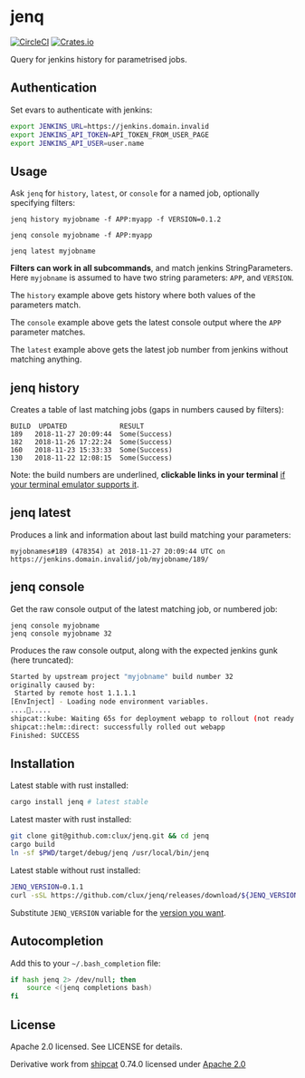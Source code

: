 # jenq
[![CircleCI](https://circleci.com/gh/clux/jenq.svg?style=shield)](https://circleci.com/gh/clux/jenq)
[![Crates.io](https://img.shields.io/crates/v/jenq.svg)](https://crates.io/crates/jenq)

Query for jenkins history for parametrised jobs.

## Authentication
Set evars to authenticate with jenkins:

```sh
export JENKINS_URL=https://jenkins.domain.invalid
export JENKINS_API_TOKEN=API_TOKEN_FROM_USER_PAGE
export JENKINS_API_USER=user.name
```

## Usage
Ask `jenq` for `history`, `latest`, or `console` for a named job, optionally specifying filters:

```
jenq history myjobname -f APP:myapp -f VERSION=0.1.2
```

```
jenq console myjobname -f APP:myapp
```

```
jenq latest myjobname
```

**Filters can work in all subcommands**, and match jenkins StringParameters. Here `myjobname` is assumed to have two string parameters: `APP`, and `VERSION`.

The `history` example above gets history where both values of the parameters match.

The `console` example above gets the latest console output where the `APP` parameter matches.

The `latest` example above gets the latest job number from jenkins without matching anything.


## jenq history
Creates a table of last matching jobs (gaps in numbers caused by filters):

```
BUILD  UPDATED             RESULT
189   2018-11-27 20:09:44  Some(Success)
182   2018-11-26 17:22:24  Some(Success)
160   2018-11-23 15:33:33  Some(Success)
130   2018-11-22 12:08:15  Some(Success)
```


Note: the build numbers are underlined, **clickable links in your terminal** [if your terminal emulator supports it](https://gist.github.com/egmontkob/eb114294efbcd5adb1944c9f3cb5feda).

## jenq latest
Produces a link and information about last build matching your parameters:

```
myjobnames#189 (478354) at 2018-11-27 20:09:44 UTC on https://jenkins.domain.invalid/job/myjobname/189/
```

## jenq console
Get the raw console output of the latest matching job, or numbered job:

```
jenq console myjobname
jenq console myjobname 32
```

Produces the raw console output, along with the expected jenkins gunk (here truncated):

```sh
Started by upstream project "myjobname" build number 32
originally caused by:
 Started by remote host 1.1.1.1
[EnvInject] - Loading node environment variables.
....🐘.....
shipcat::kube: Waiting 65s for deployment webapp to rollout (not ready yet)
shipcat::helm::direct: successfully rolled out webapp
Finished: SUCCESS
```

## Installation
Latest stable with rust installed:

```sh
cargo install jenq # latest stable
```

Latest master with rust installed:

```sh
git clone git@github.com:clux/jenq.git && cd jenq
cargo build
ln -sf $PWD/target/debug/jenq /usr/local/bin/jenq
```

Latest stable without rust installed:

```sh
JENQ_VERSION=0.1.1
curl -sSL https://github.com/clux/jenq/releases/download/${JENQ_VERSION}/jenq.x86_64-unknown-linux-musl.tar.gz | tar xz -C /usr/local
```

Substitute `JENQ_VERSION` variable for the [version you want](https://github.com/clux/jenq/releases).

## Autocompletion
Add this to your `~/.bash_completion` file:

```sh
if hash jenq 2> /dev/null; then
    source <(jenq completions bash)
fi
```

## License
Apache 2.0 licensed. See LICENSE for details.

Derivative work from [shipcat](https://github.com/Babylonpartners/shipcat) 0.74.0 licensed under [Apache 2.0](https://github.com/Babylonpartners/shipcat/blob/master/LICENSE)
